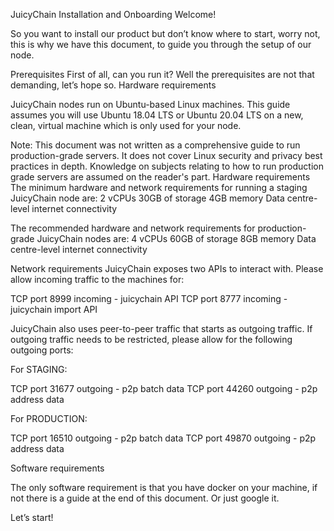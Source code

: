 JuicyChain Installation and Onboarding
Welcome!

So you want to install our product but don’t know where to start, worry not, this is why we have this document, to guide you through the setup of our node. 

Prerequisites
First of all, can you run it? Well the prerequisites are not that demanding, let’s hope so.
Hardware requirements


JuicyChain nodes run on Ubuntu-based Linux machines. This guide assumes you will use Ubuntu 18.04 LTS or Ubuntu 20.04 LTS on a new, clean, virtual machine which is only used for your node.

Note: This document was not written as a comprehensive guide to run production-grade servers. It does not cover Linux security and privacy best practices in depth. Knowledge on subjects relating to how to run production grade servers are assumed on the reader's part.
Hardware requirements
The minimum hardware and network requirements for running a staging JuicyChain node are:
2 vCPUs 
30GB of storage
4GB memory
Data centre-level internet connectivity

The recommended hardware and network requirements for production-grade JuicyChain nodes are:
4 vCPUs 
60GB of storage
8GB memory
Data centre-level internet connectivity

Network requirements
JuicyChain exposes two APIs to interact with. Please allow incoming traffic to the machines for:

TCP port 8999 incoming - juicychain API
TCP port 8777 incoming - juicychain import API

JuicyChain also uses peer-to-peer traffic that starts as outgoing traffic. If outgoing traffic needs to be restricted, please allow for the following outgoing ports:

For STAGING:

TCP port 31677 outgoing - p2p batch data
TCP port 44260 outgoing - p2p address data

For PRODUCTION:

TCP port 16510 outgoing - p2p batch data
TCP port 49870 outgoing - p2p address data


Software requirements

The only software requirement is that you have docker on your machine, if not there is a guide at the end of this document. Or just google it.


Let’s start!
